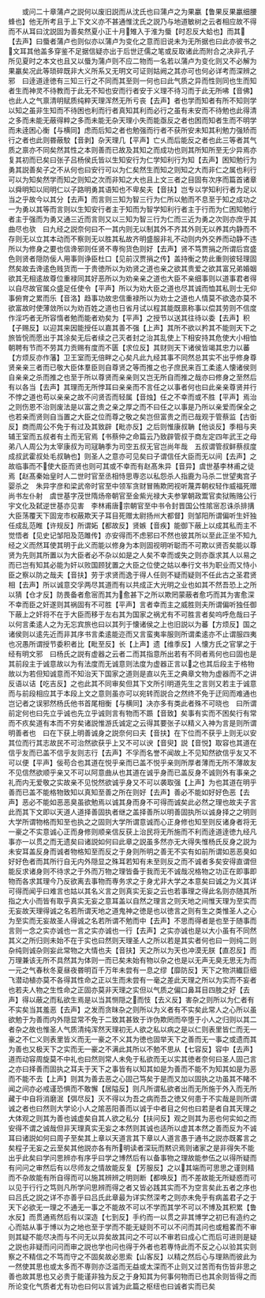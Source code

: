 <!-- { "loadSidebar": true } -->
　　或问二十章蒲卢之説何以废旧説而从沈氏也曰蒲卢之为果臝【鲁果反果臝细腰蜂也】他无所考且于上下文义亦不甚通惟沈氏之説乃与地道敏树之云者相应故不得而不从耳曰沈説固为善矣然夏小正十月雉入于淮为蜃【时忍反大蛤也】而其【去声】曰蜃者蒲卢也则似亦以蒲卢为变化之意而旧说未为无所据也曰此亦彼书之文耳其他盖多穿鉴不足据信疑亦出于后世迂儒之笔或反取诸此而附合之决非孔子所见夏时之本文也且又以蜃为蒲卢则不应二物而一名若以蒲卢为变化则又不必解为果臝矣况此等琐碎既非大义所系又无明文可证则姑阙之其亦可也何必详考而深辨之邪　曰逹道逹徳有三知三行之不同而其至则一何也曰此气质之异而性则同也生而知者生而神灵不待教而于此无不知也安而行者安于义理不待习而于此无所咈【音佛】也此人之气禀清明赋质纯粹天理浑然无所亏丧【去声】者也学而知者有所不知则学以知之虽非生知而不待困也利而行者真知其利而必行之虽有未安而不待勉也此得清之多而未能无蔽得粹之多而未能无杂天理小失而能亟反之者也困而知者生而不明学而未逹困心衡【与横同】虑而后知之者也勉强而行者不获所安未知其利勉力强矫而行之者也此则昬蔽駮【音剥】杂天理几【平声】亡乆而后能反之者也此三等者其气质之禀亦不同矣然其性之本则善而已故及其知之而成功也则其所知所至无少异焉亦复其初而已矣曰张子吕杨侯氏皆以生知安行为仁学知利行为知【去声】困知勉行为勇其説善矣子之不从何也曰安行可以为仁矣然生而知之则知之大而非仁之属也利行可以为知矣然学而知之则知之次而非知之大也且上文三者之目固有次序而篇首诸章以舜明知以囘明仁以子路明勇其语知也不卑矣夫【音扶】岂专以学知利行者为足以当之乎故今以其分【去声】而言则三知为智三行为仁所以勉而不息至于知之成功之一为勇以其等而言则以生知安行者主于知而为智学知利行者主于行而为仁困知勉行者主于强而为勇又通三近而言则又以三知为智三行为仁而三近为勇之次则亦庶乎其曲尽也欤　曰九经之説奈何曰不一其内则无以制其外不齐其外则无以养其内静而不存则无以立其本动而不察则无以胜其私故齐明盛服非礼不动则内外交养而动静不违所以为修身之要也信谗邪则任贤不専徇货色则好【去声】贤不笃贾捐之所谓后宫盛色则贤者隠防佞人用事则诤臣杜口【见前汉贾捐之传】盖持衡之势此重则彼轻理固然矣故去谗逺色贱货而一于贵徳所以为劝贤之道也亲之欲其贵爱之欲其富兄弟婚姻欲其无相逺故尊位重禄同其好恶所以为劝亲亲之道也大臣不亲细事则以道事君者得以自尽故官属众盛足任使令【平声】所以为劝大臣之道也尽其诚而恤其私则士无仰事俯育之累而乐【音洛】趋事功故忠信重禄所以为劝士之道也人情莫不欲逸亦莫不欲富故时使薄敛所以为劝百姓之道也日省月试以程其能既禀称事以偿其劳则不信度作淫巧者无所容惰者勉而能者劝矣为【平声】之授节以送其往待以委【去声】积【子赐反】以迎其来因能授任以嘉其善不强【上声】其所不欲以矜其不能则天下之旅皆恱而愿出于其涂矣无后者续之己灭者封之治其乱使上下相安持其危使大小相恤朝聘有节而不劳其力贡赐有度而不匮【求位反】其财则天下诸侯皆竭其忠力以蕃【方烦反亦作藩】卫王室而无倍畔之心矣凡此九经其事不同然总其实不出乎修身尊贤亲亲三者而已敬大臣体羣臣则自尊贤之等而推之也子庶民来百工柔逺人懐诸侯则自亲亲之杀而推之也至于所以尊贤而亲亲则又岂无所自而推之哉亦曰修身之至然后有以各当【去声】其理而无所悖耳曰亲亲而不言任之以事者何也曰此亲亲尊贤并行不悖之道也苟以亲亲之故不问贤否而轻属【音烛】任之不幸而或不胜【平声】焉治之则伤恩不治则废法是以富之贵之亲之厚之而不曰任之以事是乃所以亲爱而保全之也若亲而贤则自当置之大臣之位而尊之敬之矣岂但富贵之而已哉观于管蔡监【古衘反】商而周公不免于有过及其致辟【毗亦反】之后则惟康叔聃【他谈反】季相与夹辅王室而五叔者有土而无官焉【书蔡仲之命篇云乃致辟管叔于商左定四年武王之母弟八人周公为太宰康叔为司冦聃季为司空五叔无官岂尚年哉　五叔谓管叔鲜蔡叔度成叔武霍叔处毛叔聃也】则圣人之意亦可见矣曰子谓信任大臣而无以间【去声】之故临事而不使大臣而贤也则可其或不幸而有赵髙朱异【音异】虞世基李林甫之徒焉【赵髙秦始皇时人二世时官至丞相恃思専恣以私怨杀人指鹿为马杀二世望夷宫子婴杀之　朱异字彦和梁武帝时官至中领军贪财冒贿欺罔视听蔑弄朝权轻作威福死赠尚书左仆射　虞世基字茂世隋炀帝朝官至金紫光禄大夫参掌朝政鬻官卖狱贿赂公行宇文化及弑逆世基亦见害　李林甫唐宗朝官至中书令封晋国公性隂宻忍诛杀排搆大臣荡覆天下固宠市权蔽欺天子耳目死赠太尉扬州大都督】则邹阳所谓偏听生奸独任成乱范睢【许规反】所谓妬【都故反】贤嫉【音疾】能御下蔽上以成其私而主不觉悟者【见史记邹阳及范雎传】亦安得而不虑邪曰不然也彼其所以至此正坐不知九经之义而然耳使其明于此义而能以修身为本则固视明听聪而不可欺以贤否矣能以尊贤为先则其所置以为大臣者必不杂以如是之人矣不幸而或失之则亦亟求其人以易之而已岂有知其必能为奸以败国顾犹置之大臣之位使之姑以奉行文书为职业而又恃小臣之察以防之哉夫【音扶】劳于求贤而逸于得人任则不疑而疑则不任此古之圣君贤相【去声】所以诚意交孚两尽其道而有以共成正大光明之业也如其不然吾恐上之所以猜【仓才反】防畏备者愈宻而其为愈甚下之所以欺罔蒙蔽者愈巧而其为害愈深不幸而臣之奸遂则其祸固有不可胜【平声】言者幸而主之威胜则夫所谓偏听独任御下蔽上之奸将不在于大臣而移于左右其为国家之祸尤有不可胜言者矣呜呼危哉曰子以何言柔逺人之为无忘宾旅也曰以其列于懐诸侯之上也旧説以为蕃【方烦反】国之诸侯则以逺先近而非其序书言柔逺能迩而又言蛮夷率服则所谓柔逺亦不止谓服四夷也况愚所谓授节委积者比【毗至反】长【上声】遗【维季反】人懐方氏之官掌之于经有明文邪　曰杨氏之説有虚器之云者二而其指意所出若有不同者焉何也曰固也是其前段主于诚意故以为有法度而无诚意则法度为虚器正言以之也其后段主于格物故以为若但知诚意而不知治天下国家之道则是直以先王之典章文物为虚器而不之讲反语以诘【吃吉反】之也此其不同审矣但其下文所引明道先生之言则又若主于诚意而与前段相应其于本段上文之意则虽亦可以宛转而説合之然终不免于迂囘而难通也岂记者之误邪然杨氏他书首尾相衡【与横同】决亦多有类此者殊不可晓也　曰所谓前定何也曰先立乎诚也先立乎诚则言有物而不踬【音致】矣事有实而不困矣行有常而不疚矣道有本而不穷矣诸説惟游氏诚定之云得其要张子以精义入神为言是则所谓明善者也　曰在下获上明善诚身之説奈何曰夫【音扶】在下位而不获乎上则无以安其位而行其志故民不可治然欲获乎上又不可以谀【音臾】説【音悦】取容也其道在信乎友而已盖不信乎友则志行【去声】不孚而名誉不闻故上不见知然欲信乎友又不可以便【平声】佞苟合也其道在悦乎亲而已盖不悦乎亲则所厚者薄而无所不薄故友不见信然欲顺乎亲又不可以阿意曲从也其道在诚乎身而已盖反身不诚则外有事亲之礼而内无爱敬之实故亲不见悦然欲诚乎身又不可以袭取强【上声】为也其道在明乎善而已盖不能格物致知以真知至善之所在则好【去声】善必不能如好好色恶【去声】恶必不能如恶恶臭虽欲勉焉以诚其身而身不可得而诚矣此必然之理也故夫子言此而其下文即以天道人道择善固执者继之盖择善所以明善固执所以诚身择之之明则大学所谓物格而知至也执之之固则大学所谓意诚而心正身修也知至则反诸身者将无一豪之不实意诚心正而身修则顺亲信反获上治民将无所施而不利而逹道逹徳九经凡事亦一以贯之而无遗矣曰诸説如何曰此章之説虽多然亦无大得失惟杨氏反身之説为未安耳盖反身而诚者物格知至而反之于身则所明之善无不实有如前所谓如恶恶臭如好好色者而其所行自无内外隠显之殊耳若知有未至则反之而不诚者多矣安得直谓但能反求诸身则不待求之于外而万物之理皆备于我而无不诚哉况格物之功正在即事即物而各求其理今乃反欲离去事物而専务求之于身尤非大学之本意矣曰诚之为义其详可得而闻乎曰难言也姑以其名义言之则真实无妄之云也若事理之得此名则亦随其所指之大小而皆有取乎真实无妄之意耳盖以自然之理言之则天地之间惟天理为至实而无妄故天理得诚之名若所谓天地之道鬼神之徳是也以徳言之则有生之类惟圣人之心为至实而无妄故圣人得诚之名若所谓不勉而中【去声】不思而得者是也至于随事而言则一念之实亦诚也一言之实亦诚也一行【去声】之实亦诚也是以大小虽有不同然其义之所归则未始不在于实也曰然则天理圣人之所以若是其实者何也曰一则纯二则杂纯则诚杂则妄此常物之大情也夫【音扶】天之所以为天也冲漠无朕【直忍反】而万理兼该无所不具然其为体则一而已矣未始有物以杂之也是以无声无臭无思无为而一元之气春秋冬夏昼夜昬明百千万年未尝有一息之缪【靡防反】天下之物洪纎巨细飞潜动植亦莫不各得其性命之正以生而未尝有一毫之差此天理之所以为实而不妄者也若夫人物之生性命之正固亦莫非天理之实但以气质之偏口鼻耳目四肢之好【去声】得以蔽之而私欲生焉是以当其恻隠之而忮【去义反】害杂之则所以为仁者有不实矣当其羞恶【去声】之发而贪昩杂之则所以为义者有不实矣此常人之心所以虽欲勉于为善而内外隠显常不免于二致其甚致于诈伪欺罔而卒堕于小人之归则以其二者杂之故也惟圣人气质清纯浑然天理初无人欲之私以病之是以仁则表里皆仁而无一豪之不仁义则表里皆义而无一豪之不义其为徳也固举天下之善而无一事之或遗而其为善也又极天下之实而无一豪之不满此其所以不勉不思从【七容反】容中【去声】道而动容周旋莫不中礼也曰然则常人未免于私欲而无以实其徳者奈何曰圣人固己言之亦曰择善而固执之耳夫于天下之事皆有以知其如是为善而不能不为知其如是为恶而不能不去【上声】则其为善去恶之心固己笃矣于是而又加以固执之功虽其不睹不闻之间亦必戒谨恐惧而不敢懈【居隘反】则凡所谓私欲者出而无所施于外入而无所藏于中自将消磨泯【弭尽反】灭不得以为吾之病而吾之徳又何患于不实哉是则所谓诚之者也曰然则大学论小人之隂恶阳善而以诚于中者目之何也曰若是者自其天理之大体观之则其为善也诚虚矣自其人欲之私分【扶问反】观之则其为恶也何实如之而安得不谓之诚哉但非天理真实无妄之本然则其诚也适所以虚其本然之善而反为不诚耳曰诸説如何曰周子至矣其上章以天道言其下章以人道言愚于通书之説亦既畧言之矣程子无妄之云至矣其他説亦各有所明读者深玩而黙识焉则诸家之是非得失不能出乎此矣曰学问思辨亦有序乎曰学之博然后有以备事物之理故能参伍之以得所疑而有问问之审然后有以尽师友之情故能反复【芳服反】之以其端而可思思之谨则精而不杂故能有所自得而可以施其辨辨之明则断【都唤反】而不差故能无所疑惑而可以见于行行之笃则凡所学问思辨而得之者又皆必践其实而不为空言矣此五者之序也曰吕氏之説之详不亦善乎曰吕氏此章最为详实然深考之则亦未免乎有病盖君子之于天下必欲无一理之不通无一事之不能故不可以不学而其学不可以不博及其积累【鲁水反】而贯通焉然后有以深造【七到反】手约而一以贯之非其博学之初已有造约之心而姑从事于博以为之地也至于学而不能无疑则不可以不问而其问也或粗畧而不审则其疑不能尽决而与不问无以异矣故其问之不可以不审若曰成心亡而后可进则是疑之説也非疑而问问而审之説也学也问也得于外者也若専恃此而不反之心以验其实则察之不精信之不笃而守之不固矣故必思索【山客反】以精之然后心与理熟而彼此为一然使其思也或太多而不専则亦泛滥而无益或太深而不止则又过苦而有伤皆非思之善也故其思也又必贵于能谨非独为反之于身知其为何事何物而已也其余则皆得之而所论变化气质者尤有功也曰何以言诚为此篇之枢纽也曰诚者实而已矣
